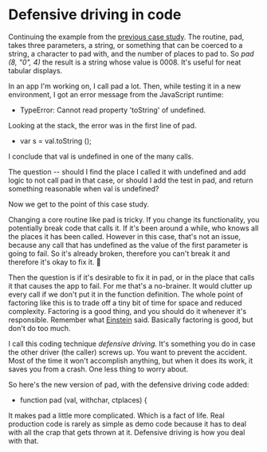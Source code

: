 # Defensive driving in code
Continuing the example from the <a href="http://scripting.com/2020/06/07/140541.html?title=aCaseStudyInReadableCode">previous case study</a>. The routine, pad, takes three parameters, a string, or something that can be coerced to a string, a character to pad with, and the number of places to pad to. So <i>pad (8, "0", 4)</i> the result is a string whose value is 0008. It's useful for neat tabular displays. 

In an app I'm working on, I call pad a lot. Then, while testing it in a new environment, I got an error message from the JavaScript runtime:
* TypeError: Cannot read property 'toString' of undefined.

Looking at the stack, the error was in the first line of pad. 
* var s = val.toString ();

I conclude that val is undefined in one of the many calls. 

The question -- should I find the place I called it with undefined and add logic to not call pad in that case, or should I add the test in pad, and return something reasonable when val is undefined?

Now we get to the point of this case study.

Changing a core routine like pad is tricky. If you change its functionality, you potentially break code that calls it. If it's been around a while, who knows all the places it has been called. However in this case, that's not an issue, because any call that has undefined as the value of the first parameter is going to fail. So it's already broken, therefore you can't break it and therefore it's okay to fix it. :rocket:

Then the question is if it's desirable to fix it in pad, or in the place that calls it that causes the app to fail. For me that's a no-brainer. It would clutter up every call if we don't put it in the function definition. The whole point of factoring like this is to trade off a tiny bit of time for space and reduced complexity. Factoring is a good thing, and you should do it whenever it's responsible. Remember what <a href="http://www.gurteen.com/gurteen/gurteen.nsf/id/X00063BF6/">Einstein</a> said. Basically factoring is good, but don't do too much. 

I call this coding technique <i>defensive driving. </i>It's something you do in case the other driver (the caller) screws up. You want to prevent the accident. Most of the time it won't accomplish anything, but when it does its work, it saves you from a crash. One less thing to worry about.

So here's the new version of pad, with the defensive driving code added:
* function pad (val, withchar, ctplaces) {

It makes pad a little more complicated. Which is a fact of life. Real production code is rarely as simple as demo code because it has to deal with all the crap that gets thrown at it. Defensive driving is how you deal with that. 

